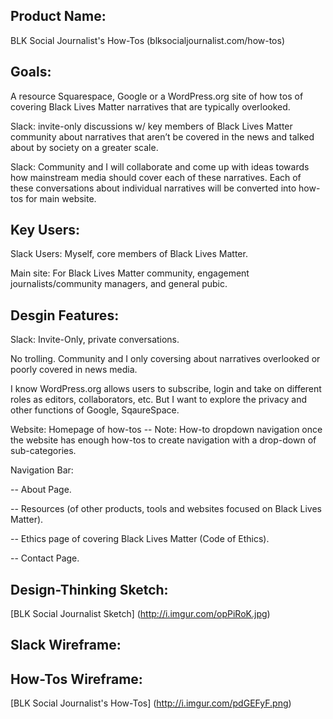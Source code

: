 ## Product Name: 

BLK Social Journalist's How-Tos (blksocialjournalist.com/how-tos)

## Goals:
A resource Squarespace, Google or a WordPress.org site of how tos of covering Black Lives Matter narratives that are typically overlooked.

Slack: invite-only discussions w/ key members of Black Lives Matter community about narratives that aren’t be covered in the news and talked about by society on a greater scale.

Slack: Community and I will collaborate and come up with ideas towards how mainstream media should cover each of these narratives.
Each of these conversations about individual narratives will be converted into how-tos for main website. 

## Key Users:
Slack Users: Myself, core members of Black Lives Matter.

Main site: For Black Lives Matter community, engagement journalists/community managers, and general pubic.

## Desgin Features: 
Slack: Invite-Only, private conversations.

No trolling. Community and I only coversing about narratives overlooked or poorly covered in news media.

I know WordPress.org allows users to subscribe, login and take on different roles as editors, collaborators, etc.
But I want to explore the privacy and other functions of Google, SqaureSpace. 

Website: 
Homepage of how-tos
-- Note: How-to dropdown navigation once the website has enough how-tos to create navigation with a drop-down of sub-categories.

Navigation Bar: 

-- About Page.

-- Resources (of other products, tools and websites focused on Black Lives Matter).

-- Ethics page of covering Black Lives Matter (Code of Ethics).

-- Contact Page.

## Design-Thinking Sketch:

[BLK Social Journalist Sketch] (http://i.imgur.com/opPiRoK.jpg)

## Slack Wireframe: 

## How-Tos Wireframe:

[BLK Social Journalist's How-Tos] (http://i.imgur.com/pdGEFyF.png)

